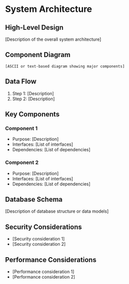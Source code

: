 # System Architecture

## High-Level Design
[Description of the overall system architecture]

## Component Diagram
```
[ASCII or text-based diagram showing major components]
```

## Data Flow
1. Step 1: [Description]
2. Step 2: [Description]

## Key Components

### Component 1
- Purpose: [Description]
- Interfaces: [List of interfaces]
- Dependencies: [List of dependencies]

### Component 2
- Purpose: [Description]
- Interfaces: [List of interfaces]
- Dependencies: [List of dependencies]

## Database Schema
[Description of database structure or data models]

## Security Considerations
- [Security consideration 1]
- [Security consideration 2]

## Performance Considerations
- [Performance consideration 1]
- [Performance consideration 2]